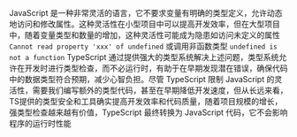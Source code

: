 JavaScript 是一种非常灵活的语言，它不要求变量有明确的类型定义，允许动态地访问和修改属性。这种灵活性在小型项目中可以提高开发效率，但在大型项目中，随着变量类型和数量的增加，这种灵活性可能成为隐患如访问未定义的属性 `Cannot read property 'xxx' of undefined` 或调用非函数类型 `undefined is not a function`
TypeScript 通过提供强大的类型系统解决上述问题，类型系统允许在开发时进行类型检查，而不必运行时，有助于在早期发现潜在错误，确保代码中的数据类型符合预期，减少心智负担。尽管 TypeScript 限制 JavaScript 的灵活性，需要我们编写额外的类型代码，甚至在早期降低开发速度，但从长远来看，TS提供的类型安全和工具确实提高开发效率和代码质量，随着项目规模的增长，强类型检查越来越有价值，TypeScript 最终转换为 JavaScript 代码，它不会影响程序的运行时性能